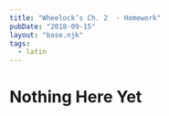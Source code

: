 ```yaml
---
title: "Wheelock’s Ch. 2  - Homework"
pubDate: "2018-09-15"
layout: "base.njk"
tags:
  - latin
---
```

# Nothing Here Yet
